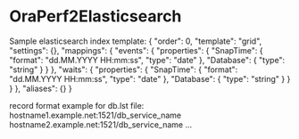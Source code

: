 # OraPerf2Elasticsearch
Sample elasticsearch index template:
{
  "order": 0,
  "template": "grid",
  "settings": {},
  "mappings": {
    "events": {
      "properties": {
        "SnapTime": {
          "format": "dd.MM.YYYY HH:mm:ss",
          "type": "date"
        },
        "Database": {
          "type": "string"
        }
      }
    },
    "waits": {
      "properties": {
        "SnapTime": {
          "format": "dd.MM.YYYY HH:mm:ss",
          "type": "date"
        },
        "Database": {
          "type": "string"
        }
      }
    }
  },
  "aliases": {}
}

record format example for db.lst file:
hostname1.example.net:1521/db_service_name
hostname2.example.net:1521/db_service_name
...
